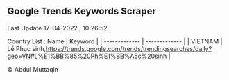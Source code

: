 

## Google Trends Keywords Scraper 
 
Last Update 17-04-2022 , 10:26:52

Country List :
 Name  | Keyword |
| ------------- | ------------- |
| VIETNAM | Lễ Phục sinh,https://trends.google.com/trends/trendingsearches/daily?geo=VN#L%E1%BB%85%20Ph%E1%BB%A5c%20sinh |



© Abdul Muttaqin 
